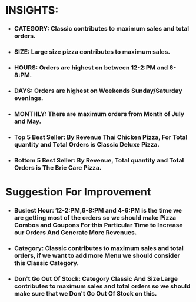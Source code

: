# INSIGHTS:

* ### CATEGORY: Classic contributes to maximum  sales and total orders.
* ### SIZE: Large size pizza contributes to  maximum sales.
* ### HOURS: Orders are highest on between 12-2:PM and 6-8:PM.
* ### DAYS: Orders are highest on Weekends Sunday/Saturday evenings. 
* ### MONTHLY: There are maximum orders from Month of July and May.
* ### Top 5 Best Seller: By Revenue Thai Chicken Pizza, For Total quantity and Total Orders is Classic Deluxe Pizza.   
* ### Bottom 5 Best Seller: By Revenue, Total quantity and Total Orders is The Brie Care Pizza.

# Suggestion For Improvement

* ### Busiest Hour: 12-2:PM,6-8:PM and 4-6:PM is the time we are getting most of the orders so we should make Pizza Combos and Coupons For this Particular Time to Increase our Orders And Generate More Revenues.
* ### Category: Classic contributes to maximum sales and total orders, if we want to add more Menu we should consider this Classic Category.
* ### Don't Go Out Of Stock: Category Classic And Size Large contributes to maximum  sales and total orders so we should make sure that we Don't Go Out Of Stock on this.
